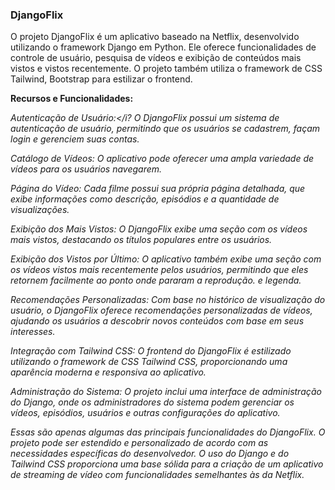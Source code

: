 ### DjangoFlix

O projeto DjangoFlix é um aplicativo baseado na Netflix, desenvolvido utilizando o framework Django em Python. Ele oferece funcionalidades de controle de usuário, pesquisa de vídeos e exibição de conteúdos mais vistos e vistos recentemente. O projeto também utiliza o framework de CSS Tailwind, Bootstrap para estilizar o frontend.

<b>Recursos e Funcionalidades:</b>

<i>Autenticação de Usuário:</i? O DjangoFlix possui um sistema de autenticação de usuário, permitindo que os usuários se cadastrem, façam login e gerenciem suas contas.

Catálogo de Vídeos: O aplicativo pode oferecer uma ampla variedade de vídeos para os usuários navegarem. 

Página do Vídeo: Cada filme possui sua própria página detalhada, que exibe informações como descrição, episódios e a quantidade de visualizações.

Exibição dos Mais Vistos: O DjangoFlix exibe uma seção com os vídeos mais vistos, destacando os títulos populares entre os usuários.

Exibição dos Vistos por Último: O aplicativo também exibe uma seção com os vídeos vistos mais recentemente pelos usuários, permitindo que eles retornem facilmente ao ponto onde pararam a reprodução.
 e legenda.

Recomendações Personalizadas: Com base no histórico de visualização do usuário, o DjangoFlix oferece recomendações personalizadas de vídeos, ajudando os usuários a descobrir novos conteúdos com base em seus interesses.

Integração com Tailwind CSS: O frontend do DjangoFlix é estilizado utilizando o framework de CSS Tailwind CSS, proporcionando uma aparência moderna e responsiva ao aplicativo.

Administração do Sistema: O projeto inclui uma interface de administração do Django, onde os administradores do sistema podem gerenciar os vídeos, episódios, usuários e outras configurações do aplicativo.

Essas são apenas algumas das principais funcionalidades do DjangoFlix. O projeto pode ser estendido e personalizado de acordo com as necessidades específicas do desenvolvedor. O uso do Django e do Tailwind CSS proporciona uma base sólida para a criação de um aplicativo de streaming de vídeo com funcionalidades semelhantes às da Netflix.
